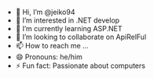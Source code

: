 - 👋 Hi, I’m @jeiko94
- 👀 I’m interested in .NET develop
- 🌱 I’m currently learning ASP.NET
- 💞️ I’m looking to collaborate on ApiRelFul
- 📫 How to reach me ...
- 😄 Pronouns: he/him
- ⚡ Fun fact: Passionate about computers

<!---
jeiko94/jeiko94 is a ✨ special ✨ repository because its `README.md` (this file) appears on your GitHub profile.
You can click the Preview link to take a look at your changes.
--->
